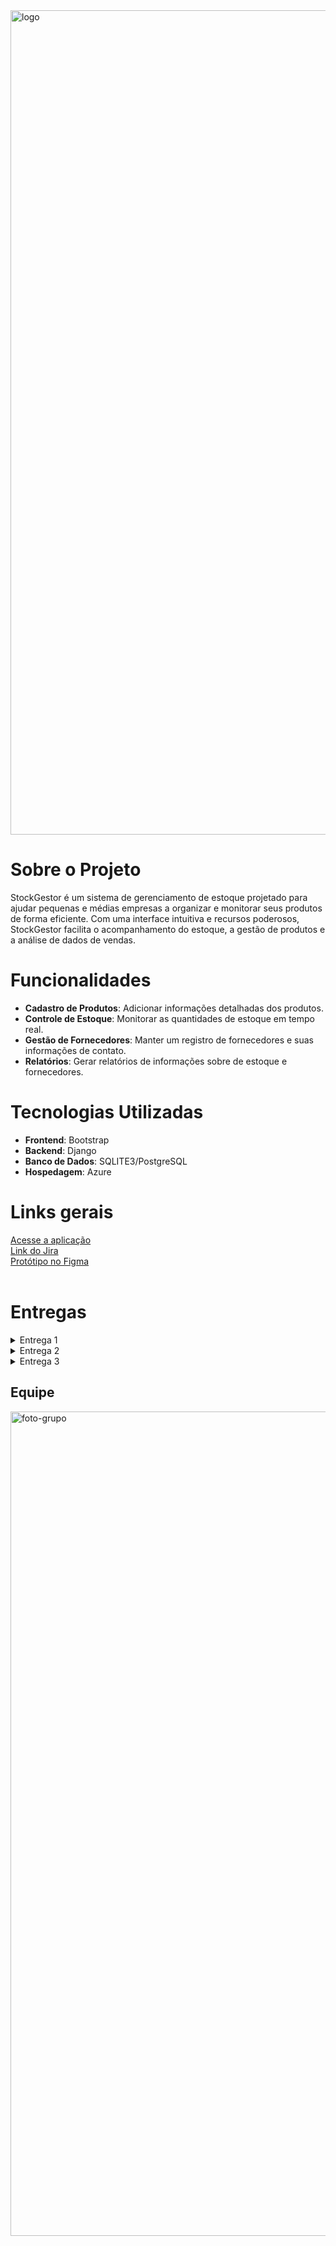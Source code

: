 <img width="1319" alt="logo" src="https://github.com/pcmuniz/StockGestor/assets/99767869/a62a3094-7e85-4643-9543-1b08e42050e0">

# Sobre o Projeto
StockGestor é um sistema de gerenciamento de estoque projetado para ajudar pequenas e médias empresas a organizar e monitorar seus produtos de forma eficiente. Com uma interface intuitiva e recursos poderosos, StockGestor facilita o acompanhamento do estoque, a gestão de produtos e a análise de dados de vendas.

# Funcionalidades
- <b>Cadastro de Produtos</b>: Adicionar informações detalhadas dos produtos.
- <b>Controle de Estoque</b>: Monitorar as quantidades de estoque em tempo real.
- <b>Gestão de Fornecedores</b>: Manter um registro de fornecedores e suas informações de contato.
- <b>Relatórios</b>: Gerar relatórios de informações sobre de estoque e fornecedores.

# Tecnologias Utilizadas
- <b>Frontend</b>: Bootstrap
- <b>Backend</b>: Django
- <b>Banco de Dados</b>:  SQLITE3/PostgreSQL
- <b>Hospedagem</b>: Azure

# Links gerais
<a href="https://stockgestordeploy.azurewebsites.net/" target="_blank">Acesse a aplicação</a>
<br>
<a href="https://ec2.atlassian.net/jira/software/projects/SCRUM/boards/1/backlog?atlOrigin=eyJpIjoiNTI5OTNlYzNmMWZhNDk1YTg4MTM1MjllNGIxNjIxMDMiLCJwIjoiaiJ9" target="_blank">Link do Jira</a>
<br>
<a href="https://www.figma.com/file/Z4RLnHZ52gVCrKk8YsjhAT/StockGestor?type=design&node-id=2410%3A5206&mode=design&t=0ag9lRPBh1nog0hL-1" target="_blank">Protótipo no Figma</a>
<br>
<br>

# Entregas
<details closed>
<summary>Entrega 1</summary>
<br>
<a href="https://www.youtube.com/watch?v=bY1ljnj7ewY" target="_blank">ScreenCast</a>
</details>
<details closed>
<summary>Entrega 2</summary>
<br>
<a href="https://www.youtube.com/watch?v=5YODlSoq7MI" target="_blank">ScreenCast</a>
  <h3>Backlog</h3>
<img width="1319" alt="foto-grupo" src="https://github.com/pcmuniz/StockGestor/assets/99767869/8ab5b9d5-8c2c-423e-adb6-d558588947b4">
<img width="1319" alt="foto-grupo" src="https://github.com/pcmuniz/StockGestor/assets/99767869/9b403af3-fd0b-44dc-a49a-aa41b6d11605">
  <h3>Diagrama de atividades do sistema</h3>
<img width="1319" alt="diagrama" src="https://github.com/pcmuniz/StockGestor/assets/99767869/eb1c3a26-bbcc-47a5-a3e8-33fcaed60968">
<br>
<br>
  <h3>Bug tracker</h3>
<img width="1319" alt="bugtracker" src="https://github.com/pcmuniz/StockGestor/assets/99767869/b941ae14-b775-4313-8af5-c165ed94d6fb">
<br>
</details>
<details closed>
<summary>Entrega 3</summary>
  <a href="https://github.com/pcmuniz/StockGestor/assets/99767869/94e1e37d-5c20-4edd-b33a-b963eff29c7a" target="_blank">Backlog</a>
  <br>
  <a href="https://github.com/pcmuniz/StockGestor/assets/149506953/716a3c8f-4935-49d6-b4a9-ad982589858f" target="_blank">Quadro da Sprint</a>
  <br>
  <a href="https://github.com/pcmuniz/StockGestor/assets/99767869/4e7cb390-5d78-4aa1-80cb-9e4e1e61a6e1" target="_blank">Diagrama de Atividades do Sistema</a>
<br>
  <a href="https://github.com/pcmuniz/StockGestor/assets/99767869/2abce85d-92ba-474c-b838-e2e8bf108017" target="_blank">Bug tracker</a>
  <br>
  <a href="https://youtu.be/ceSOB3fT8TA" target="_blank">Apresentação do protótipo</a>
  <br>
  <a href="https://youtu.be/Wu7pXU_bDHg" target="_blank">Execução dos testes automatizados</a>
  <br>
  <a href="" target="_blank">Screencast Sprint 2</a>
  <br>
  <a href="" target="_blank">Screencast Build+Deploy</a>
  <br>
  <a href="https://docs.google.com/document/d/1yrLjQc_eE59DkDJZQxy_8cr5r-paJxQkEI2Bhud5pec/edit?usp=sharing" target="_blank">Relatório da programação em pares</a>
  <br>
  
  
<br>

</details>



## Equipe
<img width="1319" alt="foto-grupo" src="https://github.com/pcmuniz/StockGestor/assets/99767869/30896588-e597-48b2-8319-e07cb05b52c1">
